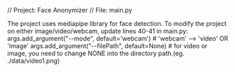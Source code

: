 // Project: Face Anonymizer
// File: main.py

The project uses mediapipe library for face detection. To modify the project on either image/video/webcam, update lines 40-41 in main.py:
args.add_argument("--mode", default='webcam') # 'webcam' --> 'video' OR 'image'
args.add_argument("--filePath", default=None) # for video or image, you need to change NONE into the directory path.(eg. ./data/video1.png)
